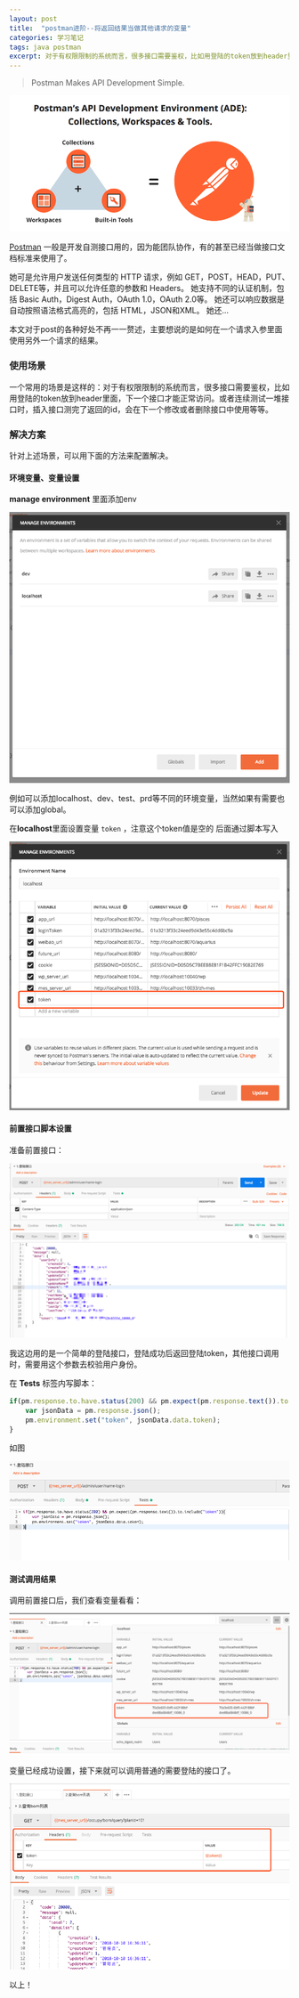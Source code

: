 ```yaml
---
layout: post
title:  "postman进阶--将返回结果当做其他请求的变量"
categories: 学习笔记
tags: java postman
excerpt: 对于有权限限制的系统而言，很多接口需要鉴权，比如用登陆的token放到header里面，下一个接口才能正常访问。那么Postman如何将第一个结果的返回值应用到第二个接口中去？
---
```


> Postman Makes API Development Simple.

![2018/10/12/1.png](https://github.com/eukire/imgSrc/blob/master/2018/10/12/1.png?raw=true)

[Postman](https://www.getpostman.com/) 一般是开发自测接口用的，因为能团队协作，有的甚至已经当做接口文档标准来使用了。

她可是允许用户发送任何类型的 HTTP 请求，例如 GET，POST，HEAD，PUT、DELETE等，并且可以允许任意的参数和 Headers。
她支持不同的认证机制，包括 Basic Auth，Digest Auth，OAuth 1.0，OAuth 2.0等。
她还可以响应数据是自动按照语法格式高亮的，包括 HTML，JSON和XML。
她还...

本文对于post的各种好处不再一一赘述，主要想说的是如何在一个请求入参里面使用另外一个请求的结果。

### 使用场景

一个常用的场景是这样的：对于有权限限制的系统而言，很多接口需要鉴权，比如用登陆的token放到header里面，下一个接口才能正常访问。或者连续测试一堆接口时，插入接口测完了返回的id，会在下一个修改或者删除接口中使用等等。

### 解决方案

针对上述场景，可以用下面的方法来配置解决。

#### 环境变量、变量设置

**manage environment** 里面添加env

![2018/10/12/2.png](https://github.com/eukire/imgSrc/blob/master/2018/10/12/2.png?raw=true)

例如可以添加localhost、dev、test、prd等不同的环境变量，当然如果有需要也可以添加global。

在**localhost**里面设置变量 `token` ，注意这个token值是空的 后面通过脚本写入

![2018/10/12/3.png](https://github.com/eukire/imgSrc/blob/master/2018/10/12/3.png?raw=true)

#### 前置接口脚本设置

准备前置接口：

![2018/10/12/4.png](https://github.com/eukire/imgSrc/blob/master/2018/10/12/4.png?raw=true)

我这边用的是一个简单的登陆接口，登陆成功后返回登陆token，其他接口调用时，需要用这个参数去校验用户身份。

在 **Tests** 标签内写脚本：

```js
if(pm.response.to.have.status(200) && pm.expect(pm.response.text()).to.include("token")){
    var jsonData = pm.response.json();
    pm.environment.set("token", jsonData.data.token);
}
```

如图

![2018/10/12/5.png](https://github.com/eukire/imgSrc/blob/master/2018/10/12/5.png?raw=true)

#### 测试调用结果

调用前置接口后，我们查看变量看看：

![2018/10/12/6.png](https://github.com/eukire/imgSrc/blob/master/2018/10/12/6.png?raw=true)

变量已经成功设置，接下来就可以调用普通的需要登陆的接口了。

![2018/10/12/7.png](https://github.com/eukire/imgSrc/blob/master/2018/10/12/7.png?raw=true)

以上！




